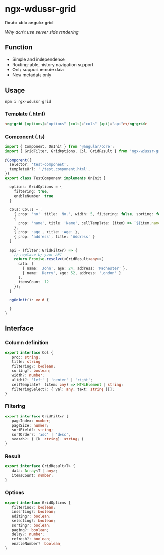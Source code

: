 # ngx-wdussr-grid
Route-able angular grid

*Why don't use server side rendering*

## Function
- Simple and independence
- Routing-able, history navigation support
- Only support remote data
- New metadata only

## Usage
`npm i ngx-wdussr-grid`

### Template (.html)

``` html
<ng-grid [options]="options" [cols]="cols" [api]="api"></ng-grid>
```

### Component (.ts)

``` ts
import { Component, OnInit } from '@angular/core';
import { GridFilter, GridOptions, Col, GridResult } from 'ngx-wdussr-grid';

@Component({
  selector: 'test-component',
  templateUrl: './test.component.html',
})
export class TestComponent implements OnInit {

  options: GridOptions = {
    filtering: true,
    enableNumber: true
  }

  cols: Col[] = [
    { prop: 'no', title: 'No.', width: 5, filtering: false, sorting: false },
    {
      prop: 'name', title: 'Name', cellTemplate: (item) => `${item.name} - ${item.age}`,
    },
    { prop: 'age', title: 'Age' },
    { prop: 'address', title: 'Address' }
  ]

  api = (filter: GridFilter) => {
    // replace by your API
    return Promise.resolve(<GridResult<any>>{
      data: [
        { name: 'John', age: 24, address: 'Machester' },
        { name: 'Derry', age: 52, address: 'London' }
      ],
      itemsCount: 12
    });
  }

  ngOnInit(): void {

  }
}

```
 ## Interface
 ### Column definition
 ``` ts
 export interface Col {
    prop: string;
    title: string;
    filtering?: boolean;
    sorting?: boolean;
    width?: number;
    alight?: 'left' | 'center' | 'right';
    cellTemplate?: (item: any) => HTMLElement | string;
    filteringSelect?: { val: any, text: string }[];
}
 ```

 ### Filtering
 ``` ts
 export interface GridFilter {
    pageIndex: number;
    pageSize: number;
    sortField?: string;
    sortOrder?: 'asc' | 'desc',
    search?: { [k: string]: string; }
}
 ```

 ### Result
 ``` ts
 export interface GridResult<T> {
    data: Array<T | any>;
    itemsCount: number;
}
 ```

 ### Options
 ``` ts
 export interface GridOptions {
    filtering?: boolean;
    inserting?: boolean;
    editing?: boolean;
    selecting?: boolean;
    sorting?: boolean;
    paging?: boolean;
    delay?: number;
    refresh?: boolean;
    enableNumber?: boolean;
}
 ```


